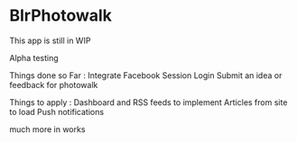 BlrPhotowalk
============

This app is still in WIP

Alpha testing 

Things done so Far :
Integrate Facebook Session Login 
Submit an idea or feedback for photowalk


Things to apply :
Dashboard and RSS feeds to implement
Articles from site to load
Push notifications

much more in works
